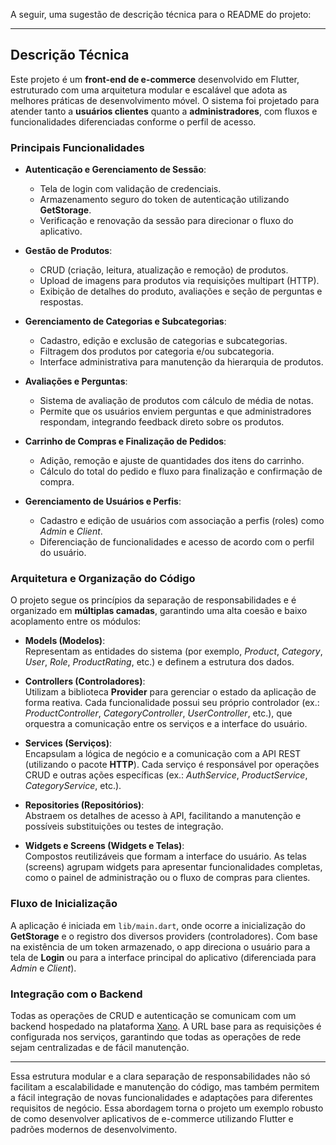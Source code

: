 A seguir, uma sugestão de descrição técnica para o README do projeto:

---

## Descrição Técnica

Este projeto é um **front-end de e-commerce** desenvolvido em Flutter, estruturado com uma arquitetura modular e escalável que adota as melhores práticas de desenvolvimento móvel. O sistema foi projetado para atender tanto a **usuários clientes** quanto a **administradores**, com fluxos e funcionalidades diferenciadas conforme o perfil de acesso.

### Principais Funcionalidades

- **Autenticação e Gerenciamento de Sessão**:  
  - Tela de login com validação de credenciais.
  - Armazenamento seguro do token de autenticação utilizando **GetStorage**.
  - Verificação e renovação da sessão para direcionar o fluxo do aplicativo.

- **Gestão de Produtos**:  
  - CRUD (criação, leitura, atualização e remoção) de produtos.
  - Upload de imagens para produtos via requisições multipart (HTTP).
  - Exibição de detalhes do produto, avaliações e seção de perguntas e respostas.

- **Gerenciamento de Categorias e Subcategorias**:  
  - Cadastro, edição e exclusão de categorias e subcategorias.
  - Filtragem dos produtos por categoria e/ou subcategoria.
  - Interface administrativa para manutenção da hierarquia de produtos.

- **Avaliações e Perguntas**:  
  - Sistema de avaliação de produtos com cálculo de média de notas.
  - Permite que os usuários enviem perguntas e que administradores respondam, integrando feedback direto sobre os produtos.

- **Carrinho de Compras e Finalização de Pedidos**:  
  - Adição, remoção e ajuste de quantidades dos itens do carrinho.
  - Cálculo do total do pedido e fluxo para finalização e confirmação de compra.

- **Gerenciamento de Usuários e Perfis**:  
  - Cadastro e edição de usuários com associação a perfis (roles) como *Admin* e *Client*.
  - Diferenciação de funcionalidades e acesso de acordo com o perfil do usuário.

### Arquitetura e Organização do Código

O projeto segue os princípios da separação de responsabilidades e é organizado em **múltiplas camadas**, garantindo uma alta coesão e baixo acoplamento entre os módulos:

- **Models (Modelos)**:  
  Representam as entidades do sistema (por exemplo, *Product*, *Category*, *User*, *Role*, *ProductRating*, etc.) e definem a estrutura dos dados.

- **Controllers (Controladores)**:  
  Utilizam a biblioteca **Provider** para gerenciar o estado da aplicação de forma reativa. Cada funcionalidade possui seu próprio controlador (ex.: *ProductController*, *CategoryController*, *UserController*, etc.), que orquestra a comunicação entre os serviços e a interface do usuário.

- **Services (Serviços)**:  
  Encapsulam a lógica de negócio e a comunicação com a API REST (utilizando o pacote **HTTP**). Cada serviço é responsável por operações CRUD e outras ações específicas (ex.: *AuthService*, *ProductService*, *CategoryService*, etc.).

- **Repositories (Repositórios)**:  
  Abstraem os detalhes de acesso à API, facilitando a manutenção e possíveis substituições ou testes de integração.

- **Widgets e Screens (Widgets e Telas)**:  
  Compostos reutilizáveis que formam a interface do usuário. As telas (screens) agrupam widgets para apresentar funcionalidades completas, como o painel de administração ou o fluxo de compras para clientes.

### Fluxo de Inicialização

A aplicação é iniciada em `lib/main.dart`, onde ocorre a inicialização do **GetStorage** e o registro dos diversos providers (controladores). Com base na existência de um token armazenado, o app direciona o usuário para a tela de **Login** ou para a interface principal do aplicativo (diferenciada para *Admin* e *Client*).

### Integração com o Backend

Todas as operações de CRUD e autenticação se comunicam com um backend hospedado na plataforma [Xano](https://xano.com/). A URL base para as requisições é configurada nos serviços, garantindo que todas as operações de rede sejam centralizadas e de fácil manutenção.

---

Essa estrutura modular e a clara separação de responsabilidades não só facilitam a escalabilidade e manutenção do código, mas também permitem a fácil integração de novas funcionalidades e adaptações para diferentes requisitos de negócio. Essa abordagem torna o projeto um exemplo robusto de como desenvolver aplicativos de e-commerce utilizando Flutter e padrões modernos de desenvolvimento.
